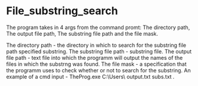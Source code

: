 # File_substring_search
The program takes in 4 args from the command promt: The directory path, The output file path, The substring file path and the file mask. 

The directory path - the directory in which to search for the substring file path specified substring.
The substring file path - substring file.
The output file path - text file into which the programm will output the names of the files in which the substrng was found.
The file mask - a specification that the programm uses to check whether or not to search for the substring.
An example of a cmd input - TheProg.exe C:\Users\ output.txt subs.txt *.*

